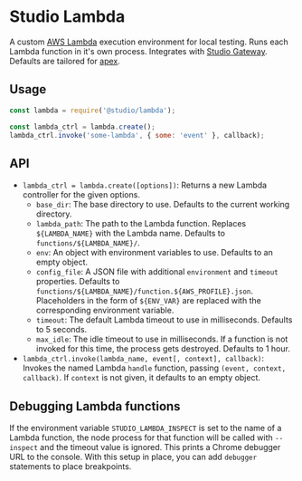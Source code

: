 # Studio Lambda

A custom [AWS Lambda][1] execution environment for local testing. Runs
each Lambda function in it's own process. Integrates with [Studio Gateway][2].
Defaults are tailored for [apex][3].

## Usage

```js
const lambda = require('@studio/lambda');

const lambda_ctrl = lambda.create();
lambda_ctrl.invoke('some-lambda', { some: 'event' }, callback);
```

## API

- `lambda_ctrl = lambda.create([options])`: Returns a new Lambda controller for
  the given options.
    - `base_dir`: The base directory to use. Defaults to the current working
      directory.
    - `lambda_path`: The path to the Lambda function. Replaces `${LAMBDA_NAME}`
      with the Lambda name. Defaults to `functions/${LAMBDA_NAME}/`.
    - `env`: An object with environment variables to use. Defaults to an empty
      object.
    - `config_file`: A JSON file with additional `environment` and `timeout`
      properties. Defaults to
      `functions/${LAMBDA_NAME}/function.${AWS_PROFILE}.json`. Placeholders in
      the form of `${ENV_VAR}` are replaced with the corresponding environment
      variable.
    - `timeout`: The default Lambda timeout to use in milliseconds. Defaults
      to 5 seconds.
    - `max_idle`: The idle timeout to use in milliseconds. If a function is
      not invoked for this time, the process gets destroyed. Defaults to 1 hour.
- `lambda_ctrl.invoke(lambda_name, event[, context], callback)`: Invokes the
  named Lambda `handle` function, passing `(event, context, callback)`. If
  `context` is not given, it defaults to an empty object.

## Debugging Lambda functions

If the environment variable `STUDIO_LAMBDA_INSPECT` is set to the name of a
Lambda function, the node process for that function will be called with
`--inspect` and the timeout value is ignored. This prints a Chrome debugger URL
to the console. With this setup in place, you can add `debugger` statements to
place breakpoints.

[1]: https://aws.amazon.com/lambda/
[2]: https://github.com/javascript-studio/studio-gateway
[3]: http://apex.run
